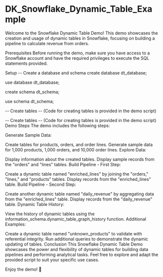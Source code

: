 # DK_Snowflake_Dynamic_Table_Example

Welcome to the Snowflake Dynamic Table Demo! This demo showcases the creation and usage of dynamic tables in Snowflake, focusing on building a pipeline to calculate revenue from orders.

Prerequisites
Before running the demo, make sure you have access to a Snowflake account and have the required privileges to execute the SQL statements provided.

Setup
-- Create a database and schema
create database dt_database;

use database dt_database;

create schema dt_schema;

use schema dt_schema;

-- Create tables
-- (Code for creating tables is provided in the demo script)


-- Create tables
-- (Code for creating tables is provided in the demo script)
Demo Steps
The demo includes the following steps:

Generate Sample Data:

Create tables for products, orders, and order lines.
Generate sample data for 1,000 products, 1,000 orders, and 10,000 order lines.
Explore Data:

Display information about the created tables.
Display sample records from the "orders" and "lines" tables.
Build Pipeline - First Step:

Create a dynamic table named "enriched_lines" by joining the "orders," "lines," and "products" tables.
Display records from the "enriched_lines" table.
Build Pipeline - Second Step:

Create another dynamic table named "daily_revenue" by aggregating data from the "enriched_lines" table.
Display records from the "daily_revenue" table.
Dynamic Table History:

View the history of dynamic tables using the information_schema.dynamic_table_graph_history function.
Additional Examples:

Create a dynamic table named "unknown_products" to validate with referential integrity.
Run additional queries to demonstrate the dynamic updating of tables.
Conclusion
This Snowflake Dynamic Table Demo showcases the power and flexibility of dynamic tables for building data pipelines and performing analytical tasks. Feel free to explore and adapt the provided script to suit your specific use cases.

Enjoy the demo! 🚀
